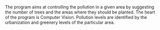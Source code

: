 The program aims at controlling the pollution in a given area by suggesting the number of trees and the areas where they should be planted. The heart of the program is Computer Vision. Pollution levels are identified by the urbanization and greenery levels of the particular area.

